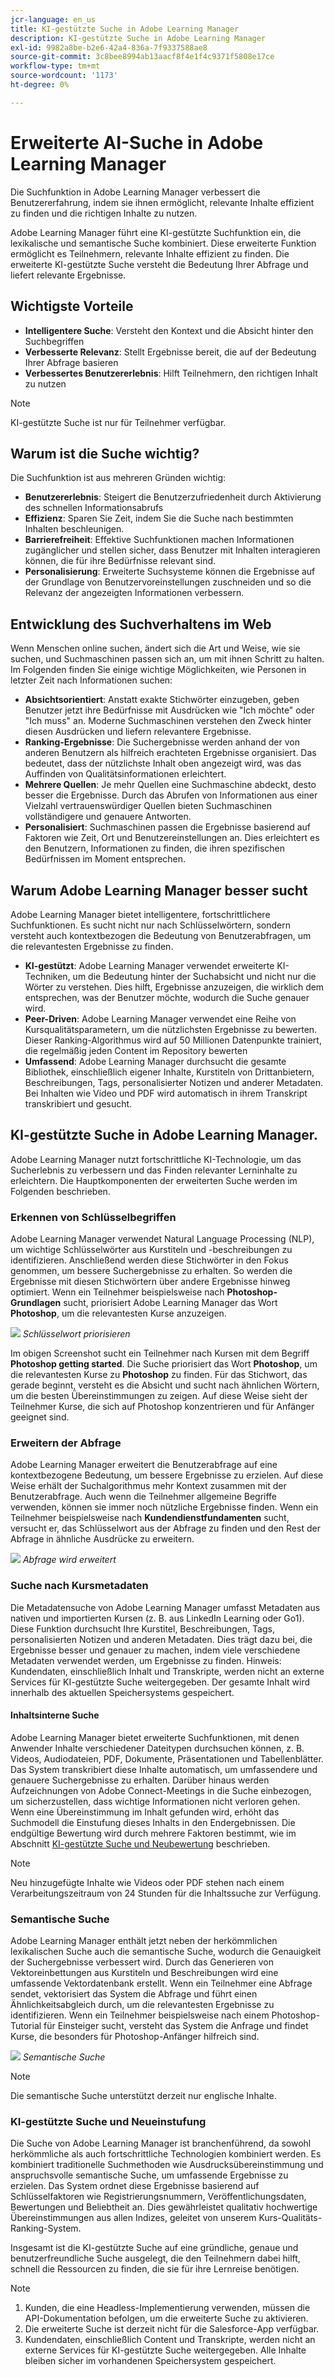 ```yaml
---
jcr-language: en_us
title: KI-gestützte Suche in Adobe Learning Manager
description: KI-gestützte Suche in Adobe Learning Manager
exl-id: 9982a8be-b2e6-42a4-836a-7f9337588ae8
source-git-commit: 3c8bee8994ab13aacf8f4e1f4c9371f5808e17ce
workflow-type: tm+mt
source-wordcount: '1173'
ht-degree: 0%

---
```


# Erweiterte AI-Suche in Adobe Learning Manager

Die Suchfunktion in Adobe Learning Manager verbessert die Benutzererfahrung, indem sie ihnen ermöglicht, relevante Inhalte effizient zu finden und die richtigen Inhalte zu nutzen.

Adobe Learning Manager führt eine KI-gestützte Suchfunktion ein, die lexikalische und semantische Suche kombiniert. Diese erweiterte Funktion ermöglicht es Teilnehmern, relevante Inhalte effizient zu finden. Die erweiterte KI-gestützte Suche versteht die Bedeutung Ihrer Abfrage und liefert relevante Ergebnisse.

## Wichtigste Vorteile

* **Intelligentere Suche**: Versteht den Kontext und die Absicht hinter den Suchbegriffen
* **Verbesserte Relevanz**: Stellt Ergebnisse bereit, die auf der Bedeutung Ihrer Abfrage basieren
* **Verbessertes Benutzererlebnis**: Hilft Teilnehmern, den richtigen Inhalt zu nutzen

>[!NOTE]
>
>KI-gestützte Suche ist nur für Teilnehmer verfügbar.

## Warum ist die Suche wichtig?

Die Suchfunktion ist aus mehreren Gründen wichtig:

* **Benutzererlebnis**: Steigert die Benutzerzufriedenheit durch Aktivierung des schnellen Informationsabrufs
* **Effizienz**: Sparen Sie Zeit, indem Sie die Suche nach bestimmten Inhalten beschleunigen.
* **Barrierefreiheit**: Effektive Suchfunktionen machen Informationen zugänglicher und stellen sicher, dass Benutzer mit Inhalten interagieren können, die für ihre Bedürfnisse relevant sind.
* **Personalisierung**: Erweiterte Suchsysteme können die Ergebnisse auf der Grundlage von Benutzervoreinstellungen zuschneiden und so die Relevanz der angezeigten Informationen verbessern.

## Entwicklung des Suchverhaltens im Web

Wenn Menschen online suchen, ändert sich die Art und Weise, wie sie suchen, und Suchmaschinen passen sich an, um mit ihnen Schritt zu halten. Im Folgenden finden Sie einige wichtige Möglichkeiten, wie Personen in letzter Zeit nach Informationen suchen:

* **Absichtsorientiert**: Anstatt exakte Stichwörter einzugeben, geben Benutzer jetzt ihre Bedürfnisse mit Ausdrücken wie &quot;Ich möchte&quot; oder &quot;Ich muss&quot; an. Moderne Suchmaschinen verstehen den Zweck hinter diesen Ausdrücken und liefern relevantere Ergebnisse.
* **Ranking-Ergebnisse**: Die Suchergebnisse werden anhand der von anderen Benutzern als hilfreich erachteten Ergebnisse organisiert. Das bedeutet, dass der nützlichste Inhalt oben angezeigt wird, was das Auffinden von Qualitätsinformationen erleichtert.
* **Mehrere Quellen**: Je mehr Quellen eine Suchmaschine abdeckt, desto besser die Ergebnisse. Durch das Abrufen von Informationen aus einer Vielzahl vertrauenswürdiger Quellen bieten Suchmaschinen vollständigere und genauere Antworten.
* **Personalisiert**: Suchmaschinen passen die Ergebnisse basierend auf Faktoren wie Zeit, Ort und Benutzereinstellungen an. Dies erleichtert es den Benutzern, Informationen zu finden, die ihren spezifischen Bedürfnissen im Moment entsprechen.

## Warum Adobe Learning Manager besser sucht

Adobe Learning Manager bietet intelligentere, fortschrittlichere Suchfunktionen. Es sucht nicht nur nach Schlüsselwörtern, sondern versteht auch kontextbezogen die Bedeutung von Benutzerabfragen, um die relevantesten Ergebnisse zu finden.

* **KI-gestützt**: Adobe Learning Manager verwendet erweiterte KI-Techniken, um die Bedeutung hinter der Suchabsicht und nicht nur die Wörter zu verstehen. Dies hilft, Ergebnisse anzuzeigen, die wirklich dem entsprechen, was der Benutzer möchte, wodurch die Suche genauer wird.
* **Peer-Driven**: Adobe Learning Manager verwendet eine Reihe von Kursqualitätsparametern, um die nützlichsten Ergebnisse zu bewerten. Dieser Ranking-Algorithmus wird auf 50 Millionen Datenpunkte trainiert, die regelmäßig jeden Content im Repository bewerten
* **Umfassend**: Adobe Learning Manager durchsucht die gesamte Bibliothek, einschließlich eigener Inhalte, Kurstiteln von Drittanbietern, Beschreibungen, Tags, personalisierter Notizen und anderer Metadaten. Bei Inhalten wie Video und PDF wird automatisch in ihrem Transkript transkribiert und gesucht.

## KI-gestützte Suche in Adobe Learning Manager.

Adobe Learning Manager nutzt fortschrittliche KI-Technologie, um das Sucherlebnis zu verbessern und das Finden relevanter Lerninhalte zu erleichtern. Die Hauptkomponenten der erweiterten Suche werden im Folgenden beschrieben.

### Erkennen von Schlüsselbegriffen

Adobe Learning Manager verwendet Natural Language Processing (NLP), um wichtige Schlüsselwörter aus Kurstiteln und -beschreibungen zu identifizieren. Anschließend werden diese Stichwörter in den Fokus genommen, um bessere Suchergebnisse zu erhalten. So werden die Ergebnisse mit diesen Stichwörtern über andere Ergebnisse hinweg optimiert. Wenn ein Teilnehmer beispielsweise nach **Photoshop-Grundlagen** sucht, priorisiert Adobe Learning Manager das Wort **Photoshop**, um die relevantesten Kurse anzuzeigen.

![](assets/search-2.png)
_Schlüsselwort priorisieren_

Im obigen Screenshot sucht ein Teilnehmer nach Kursen mit dem Begriff **Photoshop getting started**. Die Suche priorisiert das Wort **Photoshop**, um die relevantesten Kurse zu **Photoshop** zu finden. Für das Stichwort, das gerade beginnt, versteht es die Absicht und sucht nach ähnlichen Wörtern, um die besten Übereinstimmungen zu zeigen. Auf diese Weise sieht der Teilnehmer Kurse, die sich auf Photoshop konzentrieren und für Anfänger geeignet sind.

### Erweitern der Abfrage

Adobe Learning Manager erweitert die Benutzerabfrage auf eine kontextbezogene Bedeutung, um bessere Ergebnisse zu erzielen. Auf diese Weise erhält der Suchalgorithmus mehr Kontext zusammen mit der Benutzerabfrage. Auch wenn die Teilnehmer allgemeine Begriffe verwenden, können sie immer noch nützliche Ergebnisse finden. Wenn ein Teilnehmer beispielsweise nach **Kundendienstfundamenten** sucht, versucht er, das Schlüsselwort aus der Abfrage zu finden und den Rest der Abfrage in ähnliche Ausdrücke zu erweitern.

![](assets/search-1.png)
_Abfrage wird erweitert_

### Suche nach Kursmetadaten

Die Metadatensuche von Adobe Learning Manager umfasst Metadaten aus nativen und importierten Kursen (z. B. aus LinkedIn Learning oder Go1). Diese Funktion durchsucht Ihre Kurstitel, Beschreibungen, Tags, personalisierten Notizen und anderen Metadaten. Dies trägt dazu bei, die Ergebnisse besser und genauer zu machen, indem viele verschiedene Metadaten verwendet werden, um Ergebnisse zu finden.
Hinweis: Kundendaten, einschließlich Inhalt und Transkripte, werden nicht an externe Services für KI-gestützte Suche weitergegeben. Der gesamte Inhalt wird innerhalb des aktuellen Speichersystems gespeichert.

#### Inhaltsinterne Suche

Adobe Learning Manager bietet erweiterte Suchfunktionen, mit denen Anwender Inhalte verschiedener Dateitypen durchsuchen können, z. B. Videos, Audiodateien, PDF, Dokumente, Präsentationen und Tabellenblätter. Das System transkribiert diese Inhalte automatisch, um umfassendere und genauere Suchergebnisse zu erhalten. Darüber hinaus werden Aufzeichnungen von Adobe Connect-Meetings in die Suche einbezogen, um sicherzustellen, dass wichtige Informationen nicht verloren gehen. Wenn eine Übereinstimmung im Inhalt gefunden wird, erhöht das Suchmodell die Einstufung dieses Inhalts in den Endergebnissen. Die endgültige Bewertung wird durch mehrere Faktoren bestimmt, wie im Abschnitt [KI-gestützte Suche und Neubewertung](/help/migrated/learners/feature-summary/advanced-search.md#ai-powered-search-and-re-ranking) beschrieben.

>[!NOTE]
>
>Neu hinzugefügte Inhalte wie Videos oder PDF stehen nach einem Verarbeitungszeitraum von 24 Stunden für die Inhaltssuche zur Verfügung.

### Semantische Suche

Adobe Learning Manager enthält jetzt neben der herkömmlichen lexikalischen Suche auch die semantische Suche, wodurch die Genauigkeit der Suchergebnisse verbessert wird. Durch das Generieren von Vektoreinbettungen aus Kurstiteln und Beschreibungen wird eine umfassende Vektordatenbank erstellt. Wenn ein Teilnehmer eine Abfrage sendet, vektorisiert das System die Abfrage und führt einen Ähnlichkeitsabgleich durch, um die relevantesten Ergebnisse zu identifizieren. Wenn ein Teilnehmer beispielsweise nach einem Photoshop-Tutorial für Einsteiger sucht, versteht das System die Anfrage und findet Kurse, die besonders für Photoshop-Anfänger hilfreich sind.

![](assets/semantic-search.png)
_Semantische Suche_

>[!NOTE]
>
>Die semantische Suche unterstützt derzeit nur englische Inhalte.

### KI-gestützte Suche und Neueinstufung

Die Suche von Adobe Learning Manager ist branchenführend, da sowohl herkömmliche als auch fortschrittliche Technologien kombiniert werden. Es kombiniert traditionelle Suchmethoden wie Ausdrucksübereinstimmung und anspruchsvolle semantische Suche, um umfassende Ergebnisse zu erzielen. Das System ordnet diese Ergebnisse basierend auf Schlüsselfaktoren wie Registrierungsnummern, Veröffentlichungsdaten, Bewertungen und Beliebtheit an. Dies gewährleistet qualitativ hochwertige Übereinstimmungen aus allen Indizes, geleitet von unserem Kurs-Qualitäts-Ranking-System.

Insgesamt ist die KI-gestützte Suche auf eine gründliche, genaue und benutzerfreundliche Suche ausgelegt, die den Teilnehmern dabei hilft, schnell die Ressourcen zu finden, die sie für ihre Lernreise benötigen.

>[!NOTE]
>
>1. Kunden, die eine Headless-Implementierung verwenden, müssen die API-Dokumentation befolgen, um die erweiterte Suche zu aktivieren.
>2. Die erweiterte Suche ist derzeit nicht für die Salesforce-App verfügbar.
>3. Kundendaten, einschließlich Content und Transkripte, werden nicht an externe Services für KI-gestützte Suche weitergegeben. Alle Inhalte bleiben sicher im vorhandenen Speichersystem gespeichert.

